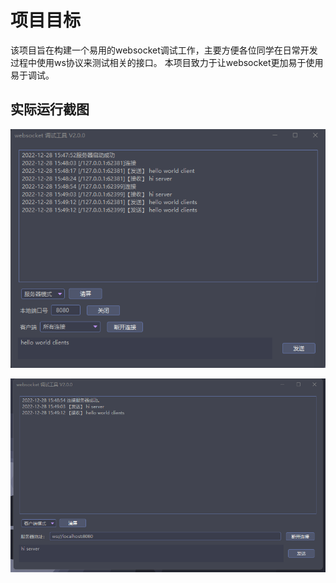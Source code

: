 # 项目目标
该项目旨在构建一个易用的websocket调试工作，主要方便各位同学在日常开发过程中使用ws协议来测试相关的接口。
本项目致力于让websocket更加易于使用易于调试。

## 实际运行截图

![](./img/snap1.png)

![](./img/snap2.png)
